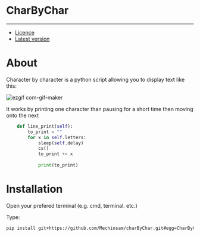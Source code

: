 # CharByChar
---

- [Licence](https://github.com/Mechinsam/charByChar/blob/main/LICENCE)
- [Latest version](https://github.com/Mechinsam/charByChar/releases/tag/v1.1)

# About
Character by character is a python script allowing you to display text like this:

![ezgif com-gif-maker](https://user-images.githubusercontent.com/95701816/212156968-a233780f-4b51-4be5-bb15-ffdc6b569821.gif)

It works by printing one character than pausing for a short time then moving onto the next

```python   
    def line_print(self):
        to_print = ""
        for x in self.letters:
            sleep(self.delay)
            cs()
            to_print += x
           
            print(to_print)
```

# Installation

Open your prefered terminal (e.g. cmd, terminal. etc.)

Type:

```bash
pip install git+https://github.com/Mechinsam/charByChar.git#egg=CharByChar
```
